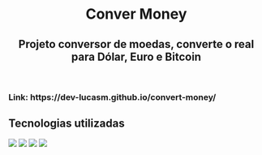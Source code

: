 <h1 align="center">Conver Money</h1>
<h2 align="center">Projeto conversor de moedas, converte o real para Dólar, Euro e Bitcoin</h2>
<br>
<h3>Link: https://dev-lucasm.github.io/convert-money/</h3>
<h2>Tecnologias utilizadas</h2>
<img src="https://img.shields.io/badge/HTML5-E34F26?style=for-the-badge&logo=html5&logoColor=white">
<img src="https://img.shields.io/badge/CSS3-1572B6?style=for-the-badge&logo=css3&logoColor=white">
<img src="https://img.shields.io/badge/JavaScript-F7DF1E?style=for-the-badge&logo=javascript&logoColor=black">
<img src="https://github.com/LucassMCorrea/convert-money/blob/master/assets/conversor-de-moedas.JPG?raw=true">
